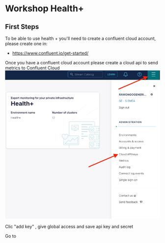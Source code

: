 # Workshop Health+

## First Steps
To be able to use health + you'll need to create a confluent cloud account, please create one in: 
- https://www.confluent.io/get-started/

Once you have a confluent cloud account please create a cloud api to send metrics to Confluent Cloud
![cloud api](img/cloudapi.png)

Clic "add key" , give global access and save api key and secret 

Go to 


